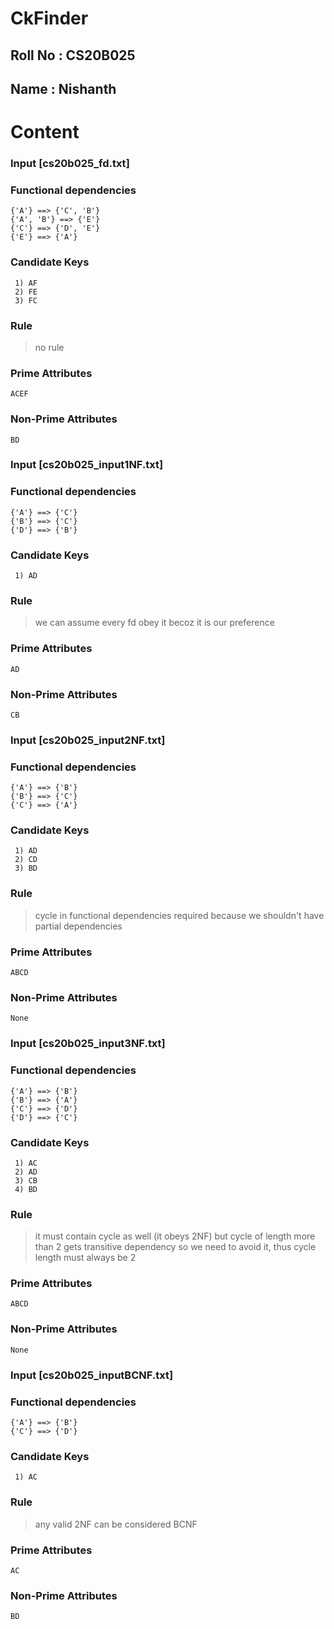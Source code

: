 # CkFinder

## Roll No : CS20B025

## Name    : Nishanth

Content
==========================================

### Input [**cs20b025_fd.txt**]

### Functional dependencies

```
{'A'} ==> {'C', 'B'}
{'A', 'B'} ==> {'E'}
{'C'} ==> {'D', 'E'}
{'E'} ==> {'A'}
```

### Candidate Keys

```
 1) AF
 2) FE
 3) FC
```

### Rule

> no rule

### Prime Attributes

```
ACEF
```

### Non-Prime Attributes

```
BD
```

### Input [**cs20b025_input1NF.txt**]

### Functional dependencies

```
{'A'} ==> {'C'}
{'B'} ==> {'C'}
{'D'} ==> {'B'}
```

### Candidate Keys

```
 1) AD
```

### Rule

> we can assume every fd obey it becoz it is our preference

### Prime Attributes

```
AD
```

### Non-Prime Attributes

```
CB
```

### Input [**cs20b025_input2NF.txt**]

### Functional dependencies

```
{'A'} ==> {'B'}
{'B'} ==> {'C'}
{'C'} ==> {'A'}
```

### Candidate Keys

```
 1) AD
 2) CD
 3) BD
```

### Rule 

> cycle in functional dependencies required because we shouldn't have partial dependencies

### Prime Attributes

```
ABCD
```

### Non-Prime Attributes

```
None
```

### Input [**cs20b025_input3NF.txt**]

### Functional dependencies

```
{'A'} ==> {'B'}
{'B'} ==> {'A'}
{'C'} ==> {'D'}
{'D'} ==> {'C'}
```

### Candidate Keys

```
 1) AC
 2) AD
 3) CB
 4) BD
```

### Rule

> it must contain cycle as well (it obeys 2NF) but cycle of length more than 2 gets transitive dependency so we need to avoid it, thus cycle length must always be 2

### Prime Attributes

```
ABCD
```

### Non-Prime Attributes

```
None
```

### Input [**cs20b025_inputBCNF.txt**]

### Functional dependencies

```
{'A'} ==> {'B'}
{'C'} ==> {'D'}
```

### Candidate Keys

```
 1) AC
```

### Rule

> any valid 2NF can be considered BCNF

### Prime Attributes

```
AC
```

### Non-Prime Attributes

```
BD
```
